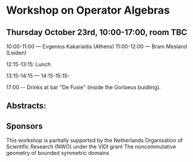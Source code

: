  <script src="https://cdn.mathjax.org/mathjax/latest/MathJax.js?config=TeX-AMS-MML_HTMLorMML" type="text/javascript"></script> <script type="text/x-mathjax-config"> MathJax.Hub.Config({ tex2jax: { skipTags: ['script', 'noscript', 'style', 'textarea', 'pre'], inlineMath: [['$','$']] } }); </script>

# Workshop on Operator Algebras

## Thursday October 23rd, 10:00-17:00, room TBC

10:00-11:00 — Evgenios Kakariadis (Athens)
11:00-12:00 — Bram Mesland (Leiden)

12:15-13:15: Lunch

13:15-14:15 — 
14:15-15:15-


17:00 -- Drinks at bar "De Fusie" (inside the Gorlaeus buidling).

## Abstracts:



## Sponsors

This workshop is partially supported by the Netherlands Organisation of Scientific Research (NWO) under the VIDI grant The noncommutative geometry of bounded symmetric domains

